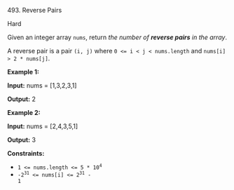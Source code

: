 493\. Reverse Pairs

Hard

Given an integer array `nums`, return _the number of **reverse pairs** in the array_.

A reverse pair is a pair `(i, j)` where `0 <= i < j < nums.length` and `nums[i] > 2 * nums[j]`.

**Example 1:**

**Input:** nums = [1,3,2,3,1]

**Output:** 2

**Example 2:**

**Input:** nums = [2,4,3,5,1]

**Output:** 3

**Constraints:**

*   <code>1 <= nums.length <= 5 * 10<sup>4</sup></code>
*   <code>-2<sup>31</sup> <= nums[i] <= 2<sup>31</sup> - 1</code>